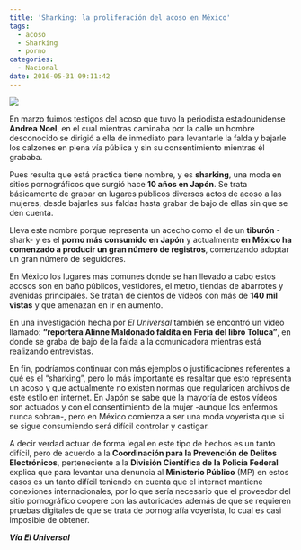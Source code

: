 ```yaml
---
title: 'Sharking: la proliferación del acoso en México'
tags:
  - acoso
  - Sharking
  - porno
categories:
  - Nacional
date: 2016-05-31 09:11:42
---
```

![](https://res.cloudinary.com/pidmx/image/upload/v1464703873/andrea-noel-860x464_pwygyo.jpg)

En marzo fuimos testigos del acoso que tuvo la periodista estadounidense **Andrea Noel**, en el cual mientras caminaba por la calle un hombre desconocido se dirigió a ella de inmediato para levantarle la falda y bajarle los calzones en plena vía pública y sin su consentimiento mientras él grababa.

Pues resulta que está práctica tiene nombre, y es **sharking**, una moda en sitios pornográficos que surgió hace **10 años en Japón**. Se trata básicamente de grabar en lugares públicos diversos actos de acoso a las mujeres, desde bajarles sus faldas hasta grabar de bajo de ellas sin que se den cuenta.

Lleva este nombre porque representa un acecho como el de un **tiburón** -shark- y es el **porno más consumido en Japón** y actualmente **en México ha comenzado a producir un gran número de registros**, comenzando adoptar un gran número de seguidores.

En México los lugares más comunes donde se han llevado a cabo estos acosos son en baño públicos, vestidores, el metro, tiendas de abarrotes y avenidas principales. Se tratan de cientos de vídeos con más de **140 mil vistas** y que amenazan en ir en aumento.

En una investigación hecha por *El Universal* también se encontró un video llamado: **“reportera Alinne Maldonado faldita en Feria del libro Toluca”**, en donde se graba de bajo de la falda a la comunicadora mientras está realizando entrevistas.

En fin, podríamos continuar con más ejemplos o justificaciones referentes a qué es el “sharking”, pero lo más importante es resaltar que esto representa un acoso y que actualmente no existen normas que regularicen archivos de este estilo en internet. En Japón se sabe que la mayoría de estos vídeos son actuados y con el consentimiento de la mujer -aunque los enfermos nunca sobran-, pero en México comienza a ser una moda voyerista que si se sigue consumiendo será difícil controlar y castigar.

A decir verdad actuar de forma legal en este tipo de hechos es un tanto difícil, pero de acuerdo a la **Coordinación para la Prevención de Delitos Electrónicos**, perteneciente a la **División Científica de la Policía Federal** explica que para levantar una denuncia al **Ministerio Público** (MP) en estos casos es un tanto difícil teniendo en cuenta que el internet mantiene conexiones internacionales, por lo que sería necesario que el proveedor del sitio pornográfico coopere con las autoridades además de que se requieren pruebas digitales de que se trata de pornografía voyerista, lo cual es casi imposible de obtener.

***Vía El Universal***
